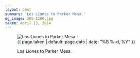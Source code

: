 ```yaml
---
layout: post
summary: 'Los Liones to Parker Mesa.'
og_image: 309-1280.jpg
taken: April 13, 2014
---
```


<figure class="post">
<img alt="Los Liones to Parker Mesa." sizes="(min-width: 700px) 50vw, calc(100vw - 2rem)" src="{{ site.assets_url }}/309-640.jpg" srcset="{{ site.assets_url }}/309-1280.jpg 1280w, {{ site.assets_url }}/309-960.jpg 960w, {{ site.assets_url }}/309-640.jpg 640w, {{ site.assets_url }}/309-320.jpg 320w"/>
<figcaption>
<time>{{ page.taken | default: page.date | date: "%B %-d, %Y" }}</time>
<p>Los Liones to Parker Mesa.</p>
</figcaption>
</figure>
